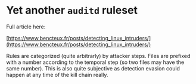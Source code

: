 # Yet another `auditd` ruleset

Full article here:

[https://www.bencteux.fr/posts/detecting_linux_intruders/](https://www.bencteux.fr/posts/detecting_linux_intruders/)

Rules are categorized (quite arbitrarly) by attacker steps. Files are prefixed with a number according to the temporal step (so two files may have the same number). This is also quite subjective as detection evasion could happen at any time of the kill chain really.
